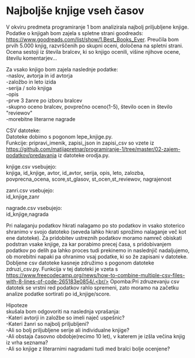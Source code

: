 # Najboljše knjige vseh časov

V okviru predmeta programiranje 1 bom analizirala najbolj priljubljene knjige.
Podatke o knjigah bom zajela s spletne strani goodreads: https://www.goodreads.com/list/show/1.Best_Books_Ever. Preučila bom prvih 5.000 knjig, razvrščenih po skupni oceni, določena na spletni strani. Ocena sestoji iz števila bralcev, ki so knjigo ocenili, višine njihove ocene, številu komentarjev...

Za vsako knjigo bom zajela naslednje podatke:<br/>
-naslov, avtorja in id avtorja<br/>
-založbo in leto izida<br/>
-serija / solo knjiga<br/>
-opis<br/>
-prve 3 žanre po izboru bralcev<br/>
-skupno oceno bralcev, povprečno oceno(1-5), število ocen in število "reviewov"<br/>
-morebitne literarne nagrade<br/>

CSV datoteke:<br/>
Datoteke dobimo s pogonom lepe_knjige.py.<br/>
Funkcije: pripravi_imenik, zapisi_json in zapisi_csv so vzete iz https://github.com/matijapretnar/programiranje-1/tree/master/02-zajem-podatkov/predavanja iz datoteke orodja.py.

knjige.csv vsebujejo:<br/>
knjiga, id_knjige, avtor, id_avtor, serija, opis, leto, zalozba, povprecna_ocena, score,st_glasov, st_ocen,st_reviewov, nagrajenost<br/>

zanri.csv vsebujejo:<br/>
id_knjige,zanr<br/>

nagrade.csv vsebujejo:<br/>
id_knjige,nagrada<br/>

Pri nalaganju podatkov hkrati nalagamo po sto podatkov in vsako stoterico shranimo v svojo datoteko (seveda lahko hkrati sprožimo nalaganje več kot ene datoteke). Za pridobitev ustreznih podatkov moramo namreč obiskati podstran vsake knjige, za kar porabimo precej časa, s pridobivanjem podatkov po delih pa lahko proces tudi prekinemo in naslednjič nadaljujemo, ob morebitni napaki pa ohranimo vsaj podatke, ki so že zapisani v datoteke. Dobljene csv datoteke kasneje združimo s pogonom datoteke zdruzi_csv.py. Funkcija v tej datoteki je vzeta s https://www.freecodecamp.org/news/how-to-combine-multiple-csv-files-with-8-lines-of-code-265183e0854/.<br/>
Opomba:Pri zdruzevanju csv datotek se vrstni red podatkov rahlo spremeni, zato moramo na začetku analize podatke sortirati po id_knjige/score.


Hipoteze<br/>
skušala bom odgovoriti na naslednja vprašanja:<br/>
-Kateri avtorji in založbe so imeli naječ uspešnic?<br/>
-Kateri žanri so najbolj priljubljeni?<br/>
-Ali so bolj priljubljene serije ali individualne knjige?<br/>
-Ali obstaja časovno obdobje(recimo 10 let), v katerem je izšla večina knjig iz vrha seznama?<br/>
-Ali so knjige z literarnimi nagradami tudi med bralci bolje ocenjene?<br/>
